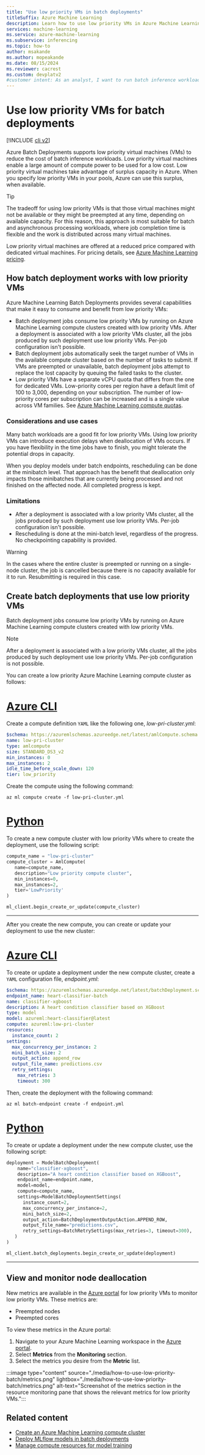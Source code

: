 ```yaml
---
title: "Use low priority VMs in batch deployments"
titleSuffix: Azure Machine Learning
description: Learn how to use low priority VMs in Azure Machine Learning to save costs when you run batch inference jobs.
services: machine-learning
ms.service: azure-machine-learning
ms.subservice: inferencing
ms.topic: how-to
author: msakande
ms.author: mopeakande
ms.date: 08/15/2024
ms.reviewer: cacrest
ms.custom: devplatv2
#customer intent: As an analyst, I want to run batch inference workloads in the most cost efficient way possible.
---
```


# Use low priority VMs for batch deployments

[!INCLUDE [cli v2](includes/machine-learning-dev-v2.md)]

Azure Batch Deployments supports low priority virtual machines (VMs) to reduce the cost of batch inference workloads. Low priority virtual machines enable a large amount of compute power to be used for a low cost. Low priority virtual machines take advantage of surplus capacity in Azure. When you specify low priority VMs in your pools, Azure can use this surplus, when available.

> [!TIP]
> The tradeoff for using low priority VMs is that those virtual machines might not be available or they might be preempted at any time, depending on available capacity. For this reason, this approach is most suitable for batch and asynchronous processing workloads, where job completion time is flexible and the work is distributed across many virtual machines.

Low priority virtual machines are offered at a reduced price compared with dedicated virtual machines. For pricing details, see [Azure Machine Learning pricing](https://azure.microsoft.com/pricing/details/machine-learning/).

## How batch deployment works with low priority VMs

Azure Machine Learning Batch Deployments provides several capabilities that make it easy to consume and benefit from low priority VMs:

- Batch deployment jobs consume low priority VMs by running on Azure Machine Learning compute clusters created with low priority VMs. After a deployment is associated with a low priority VMs cluster, all the jobs produced by such deployment use low priority VMs. Per-job configuration isn't possible.
- Batch deployment jobs automatically seek the target number of VMs in the available compute cluster based on the number of tasks to submit. If VMs are preempted or unavailable, batch deployment jobs attempt to replace the lost capacity by queuing the failed tasks to the cluster.
- Low priority VMs have a separate vCPU quota that differs from the one for dedicated VMs. Low-priority cores per region have a default limit of 100 to 3,000, depending on your subscription. The number of low-priority cores per subscription can be increased and is a single value across VM families. See [Azure Machine Learning compute quotas](how-to-manage-quotas.md#azure-machine-learning-compute).

### Considerations and use cases

Many batch workloads are a good fit for low priority VMs. Using low priority VMs can introduce execution delays when deallocation of VMs occurs. If you have flexibility in the time jobs have to finish, you might tolerate the potential drops in capacity.

When you deploy models under batch endpoints, rescheduling can be done at the minibatch level. That approach has the benefit that deallocation only impacts those minibatches that are currently being processed and not finished on the affected node. All completed progress is kept.

### Limitations

- After a deployment is associated with a low priority VMs cluster, all the jobs produced by such deployment use low priority VMs. Per-job configuration isn't possible.
- Rescheduling is done at the mini-batch level, regardless of the progress. No checkpointing capability is provided.

> [!WARNING]
> In the cases where the entire cluster is preempted or running on a single-node cluster, the job is cancelled because there is no capacity available for it to run. Resubmitting is required in this case.

## Create batch deployments that use low priority VMs

Batch deployment jobs consume low priority VMs by running on Azure Machine Learning compute clusters created with low priority VMs.

> [!NOTE]
> After a deployment is associated with a low priority VMs cluster, all the jobs produced by such deployment use low priority VMs. Per-job configuration is not possible.

You can create a low priority Azure Machine Learning compute cluster as follows:

# [Azure CLI](#tab/cli)

Create a compute definition `YAML` like the following one, *low-pri-cluster.yml*:

```yaml
$schema: https://azuremlschemas.azureedge.net/latest/amlCompute.schema.json 
name: low-pri-cluster
type: amlcompute
size: STANDARD_DS3_v2
min_instances: 0
max_instances: 2
idle_time_before_scale_down: 120
tier: low_priority
```

Create the compute using the following command:

```azurecli
az ml compute create -f low-pri-cluster.yml
```

# [Python](#tab/sdk)

To create a new compute cluster with low priority VMs where to create the deployment, use the following script:

```python
compute_name = "low-pri-cluster"
compute_cluster = AmlCompute(
   name=compute_name, 
   description="Low priority compute cluster", 
   min_instances=0, 
   max_instances=2,
   tier='LowPriority'
)

ml_client.begin_create_or_update(compute_cluster)
```

---

After you create the new compute, you can create or update your deployment to use the new cluster:

# [Azure CLI](#tab/cli)

To create or update a deployment under the new compute cluster, create a `YAML` configuration file, *endpoint.yml*:

```yaml
$schema: https://azuremlschemas.azureedge.net/latest/batchDeployment.schema.json
endpoint_name: heart-classifier-batch
name: classifier-xgboost
description: A heart condition classifier based on XGBoost
type: model
model: azureml:heart-classifier@latest
compute: azureml:low-pri-cluster
resources:
  instance_count: 2
settings:
  max_concurrency_per_instance: 2
  mini_batch_size: 2
  output_action: append_row
  output_file_name: predictions.csv
  retry_settings:
    max_retries: 3
    timeout: 300
```

Then, create the deployment with the following command:

```azurecli
az ml batch-endpoint create -f endpoint.yml
```

# [Python](#tab/sdk)

To create or update a deployment under the new compute cluster, use the following script:

```python
deployment = ModelBatchDeployment(
    name="classifier-xgboost",
    description="A heart condition classifier based on XGBoost",
    endpoint_name=endpoint.name,
    model=model,
    compute=compute_name,
    settings=ModelBatchDeploymentSettings(
      instance_count=2,
      max_concurrency_per_instance=2,
      mini_batch_size=2,
      output_action=BatchDeploymentOutputAction.APPEND_ROW,
      output_file_name="predictions.csv",
      retry_settings=BatchRetrySettings(max_retries=3, timeout=300),
   )
)

ml_client.batch_deployments.begin_create_or_update(deployment)
```

---

## View and monitor node deallocation

New metrics are available in the [Azure portal](https://portal.azure.com) for low priority VMs to monitor low priority VMs. These metrics are:

- Preempted nodes
- Preempted cores

To view these metrics in the Azure portal:

1. Navigate to your Azure Machine Learning workspace in the [Azure portal](https://portal.azure.com).
1. Select **Metrics** from the **Monitoring** section.
1. Select the metrics you desire from the **Metric** list.

:::image type="content" source="./media/how-to-use-low-priority-batch/metrics.png" lightbox="./media/how-to-use-low-priority-batch/metrics.png" alt-text="Screenshot of the metrics section in the resource monitoring pane that shows the relevant metrics for low priority VMs.":::

## Related content

- [Create an Azure Machine Learning compute cluster](how-to-create-attach-compute-cluster.md)
- [Deploy MLflow models in batch deployments](how-to-mlflow-batch.md)
- [Manage compute resources for model training](how-to-create-attach-compute-studio.md)
